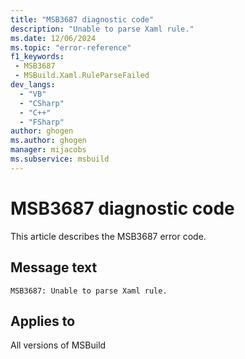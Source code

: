 ```yaml
---
title: "MSB3687 diagnostic code"
description: "Unable to parse Xaml rule."
ms.date: 12/06/2024
ms.topic: "error-reference"
f1_keywords:
 - MSB3687
 - MSBuild.Xaml.RuleParseFailed
dev_langs:
  - "VB"
  - "CSharp"
  - "C++"
  - "FSharp"
author: ghogen
ms.author: ghogen
manager: mijacobs
ms.subservice: msbuild
---
```


# MSB3687 diagnostic code

<!-- :::ErrorDefinitionDescription::: -->
<!-- :::editable-content name="introDescription"::: -->
This article describes the MSB3687 error code.
<!-- :::editable-content-end::: -->

## Message text

```output
MSB3687: Unable to parse Xaml rule.
```

<!-- :::editable-content name="postOutputDescription"::: -->
<!--
{StrBegin="MSB3687: "}
-->
<!-- :::editable-content-end::: -->
<!-- :::ErrorDefinitionDescription-end::: -->

## Applies to

All versions of MSBuild
